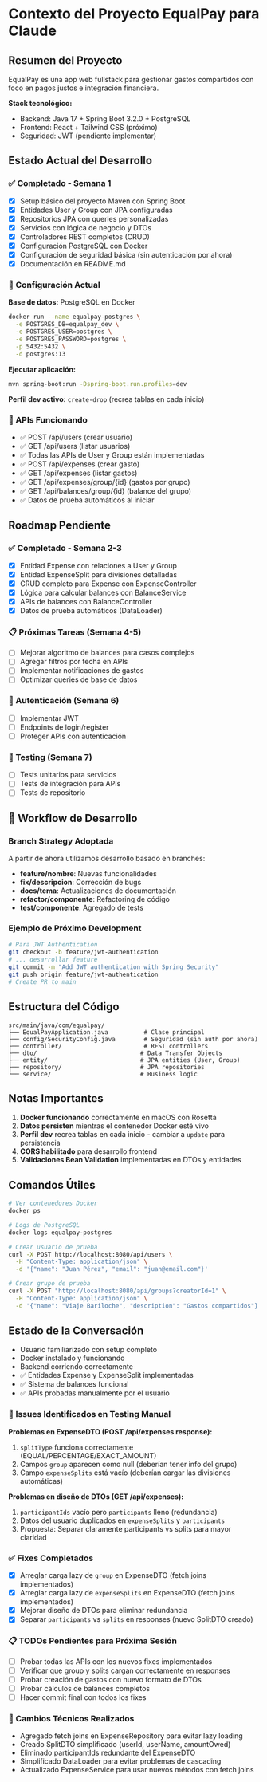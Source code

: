 # Contexto del Proyecto EqualPay para Claude

## Resumen del Proyecto
EqualPay es una app web fullstack para gestionar gastos compartidos con foco en pagos justos e integración financiera.

**Stack tecnológico:**
- Backend: Java 17 + Spring Boot 3.2.0 + PostgreSQL
- Frontend: React + Tailwind CSS (próximo)
- Seguridad: JWT (pendiente implementar)

## Estado Actual del Desarrollo

### ✅ Completado - Semana 1
- [x] Setup básico del proyecto Maven con Spring Boot
- [x] Entidades User y Group con JPA configuradas
- [x] Repositorios JPA con queries personalizadas
- [x] Servicios con lógica de negocio y DTOs
- [x] Controladores REST completos (CRUD)
- [x] Configuración PostgreSQL con Docker
- [x] Configuración de seguridad básica (sin autenticación por ahora)
- [x] Documentación en README.md

### 🔧 Configuración Actual
**Base de datos:** PostgreSQL en Docker
```bash
docker run --name equalpay-postgres \
  -e POSTGRES_DB=equalpay_dev \
  -e POSTGRES_USER=postgres \
  -e POSTGRES_PASSWORD=postgres \
  -p 5432:5432 \
  -d postgres:13
```

**Ejecutar aplicación:**
```bash
mvn spring-boot:run -Dspring-boot.run.profiles=dev
```

**Perfil dev activo:** `create-drop` (recrea tablas en cada inicio)

### 🧪 APIs Funcionando
- ✅ POST /api/users (crear usuario)
- ✅ GET /api/users (listar usuarios)
- ✅ Todas las APIs de User y Group están implementadas
- ✅ POST /api/expenses (crear gasto)
- ✅ GET /api/expenses (listar gastos)
- ✅ GET /api/expenses/group/{id} (gastos por grupo)
- ✅ GET /api/balances/group/{id} (balance del grupo)
- ✅ Datos de prueba automáticos al iniciar

## Roadmap Pendiente

### ✅ Completado - Semana 2-3
- [x] Entidad Expense con relaciones a User y Group
- [x] Entidad ExpenseSplit para divisiones detalladas
- [x] CRUD completo para Expense con ExpenseController
- [x] Lógica para calcular balances con BalanceService
- [x] APIs de balances con BalanceController
- [x] Datos de prueba automáticos (DataLoader)

### 📋 Próximas Tareas (Semana 4-5)
- [ ] Mejorar algoritmo de balances para casos complejos
- [ ] Agregar filtros por fecha en APIs
- [ ] Implementar notificaciones de gastos
- [ ] Optimizar queries de base de datos

### 🔐 Autenticación (Semana 6)
- [ ] Implementar JWT
- [ ] Endpoints de login/register
- [ ] Proteger APIs con autenticación

### 🧪 Testing (Semana 7)
- [ ] Tests unitarios para servicios
- [ ] Tests de integración para APIs
- [ ] Tests de repositorio

## 🌳 Workflow de Desarrollo

### Branch Strategy Adoptada
A partir de ahora utilizamos desarrollo basado en branches:

- **feature/nombre**: Nuevas funcionalidades
- **fix/descripcion**: Corrección de bugs
- **docs/tema**: Actualizaciones de documentación
- **refactor/componente**: Refactoring de código
- **test/componente**: Agregado de tests

### Ejemplo de Próximo Development
```bash
# Para JWT Authentication
git checkout -b feature/jwt-authentication
# ... desarrollar feature
git commit -m "Add JWT authentication with Spring Security"
git push origin feature/jwt-authentication
# Create PR to main
```

## Estructura del Código

```
src/main/java/com/equalpay/
├── EqualPayApplication.java          # Clase principal
├── config/SecurityConfig.java        # Seguridad (sin auth por ahora)
├── controller/                       # REST controllers
├── dto/                             # Data Transfer Objects
├── entity/                          # JPA entities (User, Group)
├── repository/                      # JPA repositories
└── service/                         # Business logic
```

## Notas Importantes
1. **Docker funcionando** correctamente en macOS con Rosetta
2. **Datos persisten** mientras el contenedor Docker esté vivo
3. **Perfil dev** recrea tablas en cada inicio - cambiar a `update` para persistencia
4. **CORS habilitado** para desarrollo frontend
5. **Validaciones Bean Validation** implementadas en DTOs y entidades

## Comandos Útiles
```bash
# Ver contenedores Docker
docker ps

# Logs de PostgreSQL
docker logs equalpay-postgres

# Crear usuario de prueba
curl -X POST http://localhost:8080/api/users \
  -H "Content-Type: application/json" \
  -d '{"name": "Juan Pérez", "email": "juan@email.com"}'

# Crear grupo de prueba
curl -X POST "http://localhost:8080/api/groups?creatorId=1" \
  -H "Content-Type: application/json" \
  -d '{"name": "Viaje Bariloche", "description": "Gastos compartidos"}'
```

## Estado de la Conversación
- Usuario familiarizado con setup completo
- Docker instalado y funcionando
- Backend corriendo correctamente
- ✅ Entidades Expense y ExpenseSplit implementadas
- ✅ Sistema de balances funcional
- ✅ APIs probadas manualmente por el usuario

### 🐛 Issues Identificados en Testing Manual
**Problemas en ExpenseDTO (POST /api/expenses response):**
1. `splitType` funciona correctamente (EQUAL/PERCENTAGE/EXACT_AMOUNT)
2. Campos `group` aparecen como null (deberían tener info del grupo)
3. Campo `expenseSplits` está vacío (deberían cargar las divisiones automáticas)

**Problemas en diseño de DTOs (GET /api/expenses):**
1. `participantIds` vacío pero `participants` lleno (redundancia)
2. Datos del usuario duplicados en `expenseSplits` y `participants`
3. Propuesta: Separar claramente participants vs splits para mayor claridad

### ✅ Fixes Completados
- [x] Arreglar carga lazy de `group` en ExpenseDTO (fetch joins implementados)
- [x] Arreglar carga lazy de `expenseSplits` en ExpenseDTO (fetch joins implementados)
- [x] Mejorar diseño de DTOs para eliminar redundancia
- [x] Separar `participants` vs `splits` en responses (nuevo SplitDTO creado)

### 📋 TODOs Pendientes para Próxima Sesión
- [ ] Probar todas las APIs con los nuevos fixes implementados
- [ ] Verificar que group y splits cargan correctamente en responses
- [ ] Probar creación de gastos con nuevo formato de DTOs
- [ ] Probar cálculos de balances completos
- [ ] Hacer commit final con todos los fixes

### 🔧 Cambios Técnicos Realizados
- Agregado fetch joins en ExpenseRepository para evitar lazy loading
- Creado SplitDTO simplificado (userId, userName, amountOwed)
- Eliminado participantIds redundante del ExpenseDTO
- Simplificado DataLoader para evitar problemas de cascading
- Actualizado ExpenseService para usar nuevos métodos con fetch joins